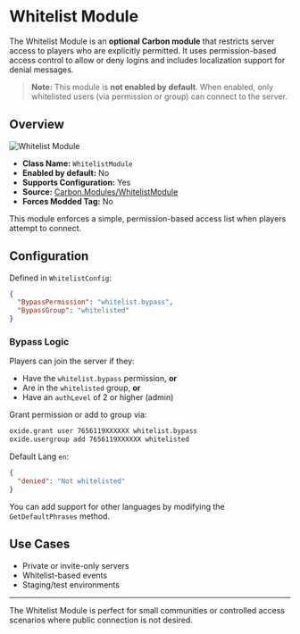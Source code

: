 # Whitelist Module

The Whitelist Module is an **optional Carbon module** that restricts server access to players who are explicitly
permitted. It uses permission-based access control to allow or deny logins and includes localization support for denial
messages.

> **Note:** This module is **not enabled by default**. When enabled, only whitelisted users (via permission or group)
> can connect to the server.

## Overview

![Whitelist Module](/misc/whitelist_a.webp)

- **Class Name:** `WhitelistModule`
- **Enabled by default:** No
- **Supports Configuration:** Yes
- **Source:** [Carbon.Modules/WhitelistModule](https://github.com/CarbonCommunity/Carbon.Modules/tree/develop/src/WhitelistModule)
- **Forces Modded Tag:** No

This module enforces a simple, permission-based access list when players attempt to connect.

## Configuration

Defined in `WhitelistConfig`:

```json
{
  "BypassPermission": "whitelist.bypass",
  "BypassGroup": "whitelisted"
}
```

### Bypass Logic

Players can join the server if they:

- Have the `whitelist.bypass` permission, **or**
- Are in the `whitelisted` group, **or**
- Have an `authLevel` of 2 or higher (admin)

Grant permission or add to group via:

```bash
oxide.grant user 7656119XXXXXX whitelist.bypass
oxide.usergroup add 7656119XXXXXX whitelisted
```

Default Lang `en`:

```json
{
  "denied": "Not whitelisted"
}
```

You can add support for other languages by modifying the `GetDefaultPhrases` method.

## Use Cases

- Private or invite-only servers
- Whitelist-based events
- Staging/test environments

---

The Whitelist Module is perfect for small communities or controlled access scenarios where public connection is not
desired.

